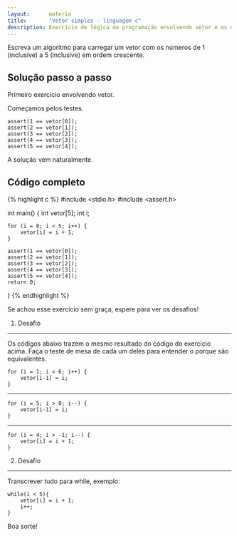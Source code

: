 ```yaml
---
layout:      materia
title:       "Vetor simples - linguagem c"
description: Exercício de lógica de programação envolvendo vetor e os diversos tipos de laços.
---
```


Escreva um algoritmo para carregar um vetor com os números de 1 (inclusive) a 5 (inclusive) em ordem crescente.


Solução passo a passo
---

Primeiro exercício envolvendo vetor.

Começamos pelos testes.

    assert(1 == vetor[0]);
    assert(2 == vetor[1]);
    assert(3 == vetor[2]);
    assert(4 == vetor[3]);
    assert(5 == vetor[4]);

A solução vem naturalmente.


Código completo
---

{% highlight c %}
#include <stdio.h>
#include <assert.h>

int main() {
    int vetor[5];
    int i;

    for (i = 0; i < 5; i++) {
        vetor[i] = i + 1;
    }

    assert(1 == vetor[0]);
    assert(2 == vetor[1]);
    assert(3 == vetor[2]);
    assert(4 == vetor[3]);
    assert(5 == vetor[4]);
    return 0;
}
{% endhighlight %}

Se achou esse exercício sem graça, espere para ver os desafios!


1) Desafio
---

Os códigos abaixo trazem o mesmo resultado do código do exercício acima.
Faça o teste de mesa de cada um deles para entender o porque são equivalentes.

    for (i = 1; i < 6; i++) {
        vetor[i-1] = i;
    }

<hr>

    for (i = 5; i > 0; i--) {
        vetor[i-1] = i;
    }

<hr>

    for (i = 4; i > -1; i--) {
        vetor[i] = i + 1;
    }


2) Desafio
---


Transcrever tudo para while, exemplo:

    while(i < 5){
        vetor[i] = i + 1;
        i++;
    }

Boa sorte!
